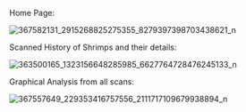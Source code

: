Home Page:

![367582131_2915268825275355_8279397398703438621_n](https://github.com/Taiseer517/shrimpapp/assets/127662532/4346cb08-4d76-4e95-9424-6cef75d176ef)


Scanned History of Shrimps and their details:

![363500165_1323156648285985_6627764728476245133_n](https://github.com/Taiseer517/shrimpapp/assets/127662532/9dcf22ab-0d8d-4f46-a4e8-c7f9df8d84f5)


Graphical Analysis from all scans:

![367557649_229353416757556_2111717109679938894_n](https://github.com/Taiseer517/shrimpapp/assets/127662532/d6518f8e-a17b-4d39-b68a-035300bb12b5)
